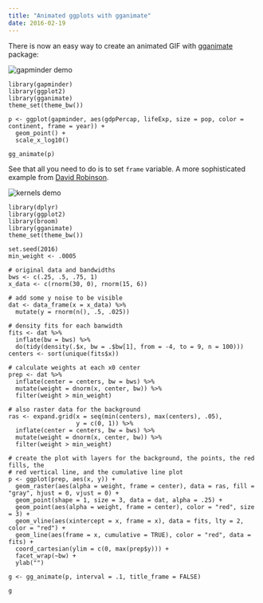 ```yaml
---
title: "Animated ggplots with gganimate"
date: 2016-02-19
---
```


There is now an easy way to create an animated GIF with [gganimate](https://github.com/dgrtwo/gganimate) package:

![gapminder demo](/images/gganimate_gapminder.gif)

```
library(gapminder)
library(ggplot2)
library(gganimate)
theme_set(theme_bw())

p <- ggplot(gapminder, aes(gdpPercap, lifeExp, size = pop, color = continent, frame = year)) +
  geom_point() +
  scale_x_log10()

gg_animate(p)
```

See that all you need to do is to set `frame` variable. A more sophisticated example from [David Robinson](http://varianceexplained.org/r/why-I-use-ggplot2/).

![kernels demo](/images/gganimate_kernels.gif)

```
library(dplyr)
library(ggplot2)
library(broom)
library(gganimate)
theme_set(theme_bw())

set.seed(2016)
min_weight <- .0005

# original data and bandwidths
bws <- c(.25, .5, .75, 1)
x_data <- c(rnorm(30, 0), rnorm(15, 6))

# add some y noise to be visible
dat <- data_frame(x = x_data) %>%
  mutate(y = rnorm(n(), .5, .025))

# density fits for each banwidth
fits <- dat %>%
  inflate(bw = bws) %>%
  do(tidy(density(.$x, bw = .$bw[1], from = -4, to = 9, n = 100)))
centers <- sort(unique(fits$x))

# calculate weights at each x0 center
prep <- dat %>%
  inflate(center = centers, bw = bws) %>%
  mutate(weight = dnorm(x, center, bw)) %>%
  filter(weight > min_weight)

# also raster data for the background
ras <- expand.grid(x = seq(min(centers), max(centers), .05),
                   y = c(0, 1)) %>%
  inflate(center = centers, bw = bws) %>%
  mutate(weight = dnorm(x, center, bw)) %>%
  filter(weight > min_weight)

# create the plot with layers for the background, the points, the red fills, the
# red vertical line, and the cumulative line plot
p <- ggplot(prep, aes(x, y)) +
  geom_raster(aes(alpha = weight, frame = center), data = ras, fill = "gray", hjust = 0, vjust = 0) +
  geom_point(shape = 1, size = 3, data = dat, alpha = .25) +
  geom_point(aes(alpha = weight, frame = center), color = "red", size = 3) +
  geom_vline(aes(xintercept = x, frame = x), data = fits, lty = 2, color = "red") +
  geom_line(aes(frame = x, cumulative = TRUE), color = "red", data = fits) +
  coord_cartesian(ylim = c(0, max(prep$y))) +
  facet_wrap(~bw) +
  ylab("")

g <- gg_animate(p, interval = .1, title_frame = FALSE)

g
```